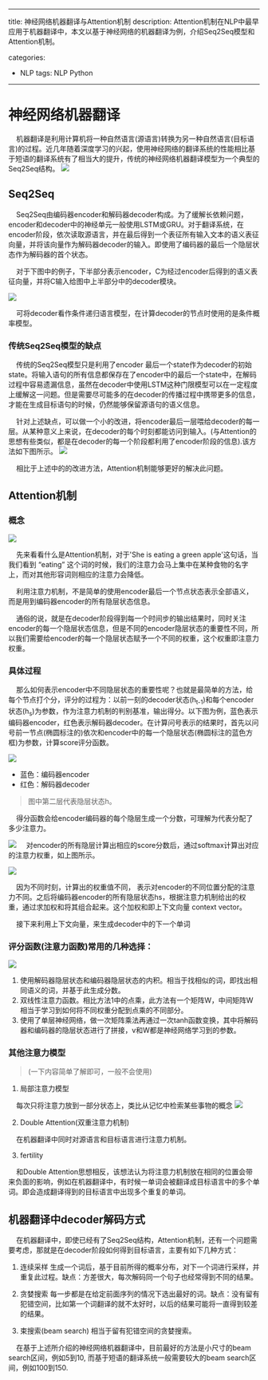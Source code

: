 
---
title: 神经网络机器翻译与Attention机制
description: Attention机制在NLP中最早应用于机器翻译中，本文以基于神经网络的机器翻译为例，介绍Seq2Seq模型和Attention机制。

categories:
 - NLP
tags: NLP Python
---
# 神经网络机器翻译
&nbsp;&nbsp;&nbsp;&nbsp;机器翻译是利用计算机将一种自然语言(源语言)转换为另一种自然语言(目标语言)的过程。近几年随着深度学习的兴起，使用神经网络的翻译系统的性能相比基于短语的翻译系统有了相当大的提升，传统的神经网络机器翻译模型为一个典型的Seq2Seq结构。
![](https://ws4.sinaimg.cn/large/006tNbRwgy1fxsrlyq8hwj31gt0u0h9z.jpg)

## Seq2Seq
&nbsp;&nbsp;&nbsp;&nbsp;Seq2Seq由编码器encoder和解码器decoder构成。为了缓解长依赖问题，encoder和decoder中的神经单元一般使用LSTM或GRU。对于翻译系统，在encoder阶段，依次读取源语言，并在最后得到一个表征所有输入文本的语义表征向量，并将该向量作为解码器decoder的输入。即使用了编码器的最后一个隐层状态作为解码器的首个状态。

&nbsp;&nbsp;&nbsp;&nbsp;对于下图中的例子，下半部分表示encoder，C为经过encoder后得到的语义表征向量，并将C输入给图中上半部分中的decoder模块。

![](http://cloudpicture.oss-cn-hangzhou.aliyuncs.com/18-12-3/98298919.jpg)

&nbsp;&nbsp;&nbsp;&nbsp;可将decoder看作条件递归语言模型，在计算decoder的节点时使用的是条件概率模型。

### 传统Seq2Seq模型的缺点
&nbsp;&nbsp;&nbsp;&nbsp;传统的Seq2Seq模型只是利用了encoder 最后一个state作为decoder的初始state。将输入语句的所有信息都保存在了encoder中的最后一个state中，在解码过程中容易遗漏信息，虽然在decoder中使用LSTM这种门限模型可以在一定程度上缓解这一问题。但是需要尽可能多的在decoder的传播过程中携带更多的信息，才能在生成目标语句的时候，仍然能够保留源语句的语义信息。

&nbsp;&nbsp;&nbsp;&nbsp;针对上述缺点，可以做一个小的改进，将encoder最后一层喂给decoder的每一层。从某种意义上来说，在decoder的每个时刻都能访问到输入。(与Attention的思想有些类似，都是在decoder的每一个阶段都利用了encoder阶段的信息).该方法如下图所示。
![](https://ws4.sinaimg.cn/large/006tNbRwgy1fxsrweyfgxj317m0fugty.jpg)

&nbsp;&nbsp;&nbsp;&nbsp;相比于上述中的的改进方法，Attention机制能够更好的解决此问题。


## Attention机制
### 概念
![](http://cloudpicture.oss-cn-hangzhou.aliyuncs.com/18-12-3/60316289.jpg)

&nbsp;&nbsp;&nbsp;&nbsp;先来看看什么是Attention机制，对于'She is eating a green apple'这句话，当我们看到 “eating” 这个词的时候，我们的注意力会马上集中在某种食物的名字上，而对其他形容词则相应的注意力会降低。 

&nbsp;&nbsp;&nbsp;&nbsp;利用注意力机制，不是简单的使用encoder最后一个节点状态表示全部语义，而是用到编码器encoder的所有隐层状态信息。

&nbsp;&nbsp;&nbsp;&nbsp;通俗的说，就是在decoder阶段得到每一个时间步的输出结果时，同时关注encoder的每一个隐层状态信息，但是不同的encoder隐层状态的重要性不同，所以我们需要给encoder的每一个隐层状态赋予一个不同的权重，这个权重即注意力权重。

###  具体过程
&nbsp;&nbsp;&nbsp;&nbsp;那么如何表示encoder中不同隐层状态的重要性呢？也就是最简单的方法，给每个节点打个分，评分的过程为：以前一刻的decoder状态(h<sub>t-1</sub>)和每个encoder状态(h<sub>s</sub>)为参数，作为注意力机制的判别基准，输出得分。以下图为例，蓝色表示编码器encoder，红色表示解码器decoder。在计算问号表示的结果时，首先以问号前一节点(椭圆标注的)依次和encoder中的每一个隐层状态(椭圆标注的蓝色方框)为参数，计算score评分函数。

![](https://ws4.sinaimg.cn/large/006tNbRwgy1fxsultkw6lj30vy0pwwhx.jpg)
- 蓝色：编码器encoder
- 红色：解码器decoder

> 图中第二层代表隐层状态h。

&nbsp;&nbsp;&nbsp;&nbsp;得分函数会给encoder编码器的每个隐层生成一个分数，可理解为代表分配了多少注意力。

![](https://ws2.sinaimg.cn/large/006tNbRwgy1fxsun8e1izj30y80k6dhu.jpg)
&nbsp;&nbsp;&nbsp;&nbsp;对encoder的所有隐层计算出相应的score分数后，通过softmax计算出对应的注意力权重，如上图所示。

![](https://ws3.sinaimg.cn/large/006tNbRwgy1fxsuq2j6xrj31bw0r8djz.jpg)

&nbsp;&nbsp;&nbsp;&nbsp;因为不同时刻，计算出的权重值不同， 表示对encoder的不同位置分配的注意力不同。之后将编码器encoder的所有隐层状态hs，根据注意力机制给出的权重，通过求加权和将其组合起来。这个加权和即上下文向量 context vector。

&nbsp;&nbsp;&nbsp;&nbsp;接下来利用上下文向量，来生成decoder中的下一个单词

### 评分函数(注意力函数)常用的几种选择：
![](https://ws3.sinaimg.cn/large/006tNbRwgy1fxsu60opjyj311q0hq42p.jpg)
1. 使用解码器隐层状态和编码器隐层状态的内积。相当于找相似的词，即找出相同语义的词，并基于此生成分数。
2. 双线性注意力函数。相比方法1中的点乘，此方法有一个矩阵W，中间矩阵W相当于学习到如何将不同权重分配到点乘的不同部分。
3. 使用了单层神经网络，做一次矩阵乘法再通过一次tanh函数变换，其中将解码器和编码器的隐层状态进行了拼接，v和W都是神经网络学习到的参数。

### 其他注意力模型
> (一下内容简单了解即可，一般不会使用)

1. 局部注意力模型

&nbsp;&nbsp;&nbsp;&nbsp;每次只将注意力放到一部分状态上，类比从记忆中检索某些事物的概念
![](https://ws4.sinaimg.cn/large/006tNbRwgy1fxsui3ijqdj30uc0jk76y.jpg)

2. Double Attention(双重注意力机制)

&nbsp;&nbsp;&nbsp;&nbsp;在机器翻译中同时对源语言和目标语言进行注意力机制。

3. fertility

&nbsp;&nbsp;&nbsp;&nbsp;和Double Attention思想相反，该想法认为将注意力机制放在相同的位置会带来负面的影响，例如在机器翻译中，有时候一单词会被翻译成目标语言中的多个单词。即会造成翻译得到的目标语言中出现多个重复的单词。

## 机器翻译中decoder解码方式
&nbsp;&nbsp;&nbsp;&nbsp;在机器翻译中，即使已经有了Seq2Seq结构，Attention机制，还有一个问题需要考虑，那就是在decoder阶段如何得到目标语言，主要有如下几种方式：

1. 连续采样
生成一个词后，基于目前所得的概率分布，对下一个词进行采样，并重复此过程。缺点：方差很大，每次解码同一个句子也经常得到不同的结果。

2. 贪婪搜索
每一步都是在给定前面序列的情况下选出最好的词。缺点：没有留有犯错空间，比如第一个词翻译的就不太好时，以后的结果可能将一直得到较差的结果。

3. 束搜索(beam search)
相当于留有犯错空间的贪婪搜索。

&nbsp;&nbsp;&nbsp;&nbsp;在基于上述所介绍的神经网络机器翻译中，目前最好的方法是小尺寸的beam search区间，例如5到10, 而基于短语的翻译系统一般需要较大的beam search区间，例如100到150.
